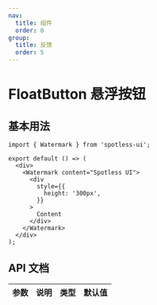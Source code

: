 ```yaml
---
nav:
  title: 组件
  order: 0
group:
  title: 反馈
  order: 5
---
```


# FloatButton 悬浮按钮

## 基本用法

```tsx
import { Watermark } from 'spotless-ui';

export default () => (
  <div>
    <Watermark content="Spotless UI">
      <div
        style={{
          height: '300px',
        }}
      >
        Content
      </div>
    </Watermark>
  </div>
);
```

## API 文档

| 参数 | 说明 | 类型 | 默认值 |
| ---- | ---- | ---- | ------ |
